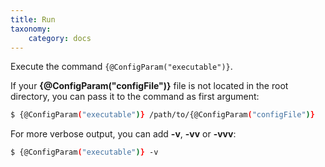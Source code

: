 ```yaml
---
title: Run
taxonomy:
    category: docs
---
```


Execute the command `{@ConfigParam("executable")}`.

If your **{@ConfigParam("configFile")}** file is not located in the root directory, you can pass it to the
command as first argument:

```bash
$ {@ConfigParam("executable")} /path/to/{@ConfigParam("configFile")}
```

For more verbose output, you can add **-v**, **-vv** or **-vvv**:

```bash
$ {@ConfigParam("executable")} -v
```
